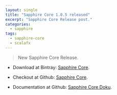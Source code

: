```yaml
---
layout: single
title: "Sapphire Core 1.0.5 released"
excerpt: "Sapphire Core Release post."
categories: 
  - sapphire  
tags: 
  - sapphire-core
  - scalafx
---
```


> New Sapphire Core Release.

* Download at Bintray: [Sapphire Core](https://bintray.com/sfxcode/maven/sapphire-core/1.0.5).

* Checkout at Github: [Sapphire Core](https://github.com/sfxcode/sapphire-core).

* Documentation at Github: [Sapphire Core Doku](http://sfxcode.github.io/sapphire-core).
